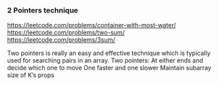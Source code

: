 ### 2 Pointers technique

https://leetcode.com/problems/container-with-most-water/ <br /> 
https://leetcode.com/problems/two-sum/<br />
https://leetcode.com/problems/3sum/

Two pointers is really an easy and effective technique which is typically used for searching pairs in an array.
 Two pointers:
At either ends and decide which one to move
One faster and one slower
Maintain subarray size of K’s props